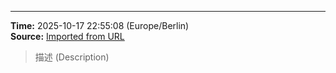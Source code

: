 

---
**Time:** 2025-10-17 22:55:08 (Europe/Berlin)  
**Source:** [Imported from URL](https://github.com/kay-cottage/Common_Automated_Scripts_Utils/blob/main/README.md)

> 描述 (Description)

